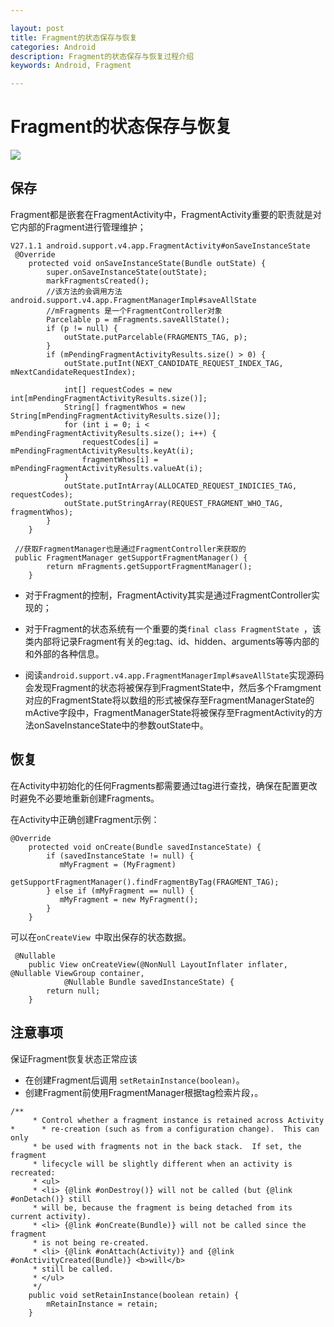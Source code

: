 ```yaml
---

layout: post
title: Fragment的状态保存与恢复
categories: Android
description: Fragment的状态保存与恢复过程介绍
keywords: Android, Fragment

---
```

# Fragment的状态保存与恢复

![](https://raw.githubusercontent.com/gplcn/gplcn.github.io/master/images/posts/android/fragment_lifecycle.png)

## 保存
Fragment都是嵌套在FragmentActivity中，FragmentActivity重要的职责就是对它内部的Fragment进行管理维护；

```
V27.1.1 android.support.v4.app.FragmentActivity#onSaveInstanceState
 @Override
    protected void onSaveInstanceState(Bundle outState) {
        super.onSaveInstanceState(outState);
        markFragmentsCreated();
        //该方法的会调用方法android.support.v4.app.FragmentManagerImpl#saveAllState
        //mFragments 是一个FragmentController对象
        Parcelable p = mFragments.saveAllState();
        if (p != null) {
            outState.putParcelable(FRAGMENTS_TAG, p);
        }
        if (mPendingFragmentActivityResults.size() > 0) {
            outState.putInt(NEXT_CANDIDATE_REQUEST_INDEX_TAG, mNextCandidateRequestIndex);

            int[] requestCodes = new int[mPendingFragmentActivityResults.size()];
            String[] fragmentWhos = new String[mPendingFragmentActivityResults.size()];
            for (int i = 0; i < mPendingFragmentActivityResults.size(); i++) {
                requestCodes[i] = mPendingFragmentActivityResults.keyAt(i);
                fragmentWhos[i] = mPendingFragmentActivityResults.valueAt(i);
            }
            outState.putIntArray(ALLOCATED_REQUEST_INDICIES_TAG, requestCodes);
            outState.putStringArray(REQUEST_FRAGMENT_WHO_TAG, fragmentWhos);
        }
    }
 
 //获取FragmentManager也是通过FragmentController来获取的
 public FragmentManager getSupportFragmentManager() {
        return mFragments.getSupportFragmentManager();
    }
```

* 对于Fragment的控制，FragmentActivity其实是通过FragmentController实现的；
* 对于Fragment的状态系统有一个重要的类``final class FragmentState ``，该类内部将记录Fragment有关的eg:tag、id、hidden、arguments等等内部的和外部的各种信息。

* 阅读``android.support.v4.app.FragmentManagerImpl#saveAllState``实现源码会发现Fragment的状态将被保存到FragmentState中，然后多个Framgment对应的FragmentState将以数组的形式被保存至FragmentManagerState的mActive字段中，FragmentManagerState将被保存至FragmentActivity的方法onSaveInstanceState中的参数outState中。

## 恢复
在Activity中初始化的任何Fragments都需要通过tag进行查找，确保在配置更改时避免不必要地重新创建Fragments。

在Activity中正确创建Fragment示例：
```
@Override
    protected void onCreate(Bundle savedInstanceState) {
        if (savedInstanceState != null) { 
           mMyFragment = (MyFragment)  
              getSupportFragmentManager().findFragmentByTag(FRAGMENT_TAG);
        } else if (mMyFragment == null) { 
           mMyFragment = new MyFragment();
        }
    }
```
可以在``onCreateView ``中取出保存的状态数据。

```
 @Nullable
    public View onCreateView(@NonNull LayoutInflater inflater, @Nullable ViewGroup container,
            @Nullable Bundle savedInstanceState) {
        return null;
    }
```
## 注意事项

保证Fragment恢复状态正常应该

* 在创建Fragment后调用 ``setRetainInstance(boolean)``。
* 创建Fragment前使用FragmentManager根据tag检索片段，。

```
/**
     * Control whether a fragment instance is retained across Activity
*      * re-creation (such as from a configuration change).  This can only
     * be used with fragments not in the back stack.  If set, the fragment
     * lifecycle will be slightly different when an activity is recreated:
     * <ul>
     * <li> {@link #onDestroy()} will not be called (but {@link #onDetach()} still
     * will be, because the fragment is being detached from its current activity).
     * <li> {@link #onCreate(Bundle)} will not be called since the fragment
     * is not being re-created.
     * <li> {@link #onAttach(Activity)} and {@link #onActivityCreated(Bundle)} <b>will</b>
     * still be called.
     * </ul>
     */
    public void setRetainInstance(boolean retain) {
        mRetainInstance = retain;
    }
```